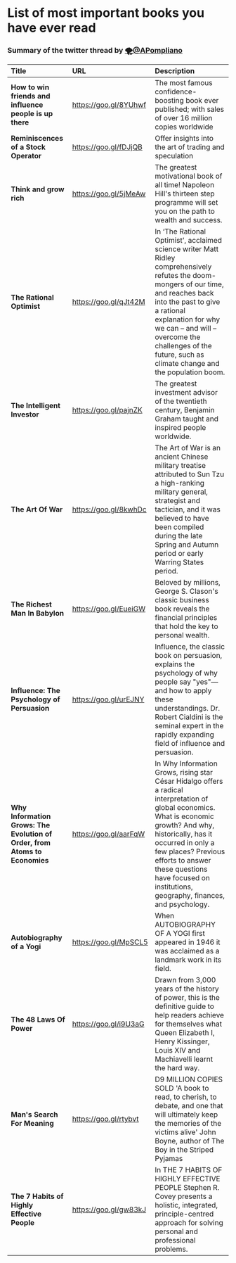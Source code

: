 # List of most important books you have ever read
### Summary of the twitter thread by [🌪@APompliano](https://twitter.com/APompliano/status/1068203712634634243) 

|Title       			|URL          								|Description  		|
|:------------- 		|:-------------								|:-------------|
| **How to win friends and influence people is up there**       		| https://goo.gl/8YUhwf							| The most famous confidence-boosting book ever published; with sales of over 16 million copies worldwide			|
| **Reminiscences of a Stock Operator**      		| https://goo.gl/fDJjQB						| Offer insights into the art of trading and speculation			|
| **Think and grow rich**       		| https://goo.gl/5jMeAw						| The greatest motivational book of all time! Napoleon Hill's thirteen step programme will set you on the path to wealth and success.			|
| **The Rational Optimist**     		| https://goo.gl/qJt42M					| In ‘The Rational Optimist’, acclaimed science writer Matt Ridley comprehensively refutes the doom-mongers of our time, and reaches back into the past to give a rational explanation for why we can – and will – overcome the challenges of the future, such as climate change and the population boom.		|
| **The Intelligent Investor**     		| https://goo.gl/pajnZK					| The greatest investment advisor of the twentieth century, Benjamin Graham taught and inspired people worldwide.	|
| **The Art Of War**     		| https://goo.gl/8kwhDc				| The Art of War is an ancient Chinese military treatise attributed to Sun Tzu a high-ranking military general, strategist and tactician, and it was believed to have been compiled during the late Spring and Autumn period or early Warring States period. |
| **The Richest Man In Babylon**     		| https://goo.gl/EueiGW				| Beloved by millions, George S. Clason's classic business book reveals the financial principles that hold the key to personal wealth. |
| **Influence: The Psychology of Persuasion**     		| https://goo.gl/urEJNY			| Influence, the classic book on persuasion, explains the psychology of why people say "yes"—and how to apply these understandings. Dr. Robert Cialdini is the seminal expert in the rapidly expanding field of influence and persuasion. |
| **Why Information Grows: The Evolution of Order, from Atoms to Economies**     		| https://goo.gl/aarFqW			| In Why Information Grows, rising star César Hidalgo offers a radical interpretation of global economics. What is economic growth? And why, historically, has it occurred in only a few places? Previous efforts to answer these questions have focused on institutions, geography, finances, and psychology. |
| **Autobiography of a Yogi**    		| https://goo.gl/MpSCL5			| When AUTOBIOGRAPHY OF A YOGI first appeared in 1946 it was acclaimed as a landmark work in its field. |
| **The 48 Laws Of Power**    		| https://goo.gl/i9U3aG			| Drawn from 3,000 years of the history of power, this is the definitive guide to help readers achieve for themselves what Queen Elizabeth I, Henry Kissinger, Louis XIV and Machiavelli learnt the hard way. |
| **Man's Search For Meaning**    		| https://goo.gl/rtybvt			| D9 MILLION COPIES SOLD 'A book to read, to cherish, to debate, and one that will ultimately keep the memories of the victims alive' John Boyne, author of The Boy in the Striped Pyjamas|
| **The 7 Habits of Highly Effective People**    		| https://goo.gl/gw83kJ			| In THE 7 HABITS OF HIGHLY EFFECTIVE PEOPLE Stephen R. Covey presents a holistic, integrated, principle-centred approach for solving personal and professional problems.|
